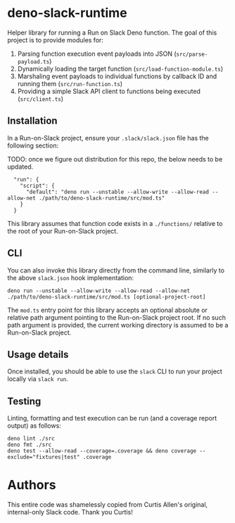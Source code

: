 # deno-slack-runtime

Helper library for running a Run on Slack Deno function. The goal of this project is to provide modules for:

1. Parsing function execution event payloads into JSON (`src/parse-payload.ts`)
2. Dynamically loading the target function (`src/load-function-module.ts`)
3. Marshaling event payloads to individual functions by callback ID and running them (`src/run-function.ts`)
4. Providing a simple Slack API client to functions being executed (`src/client.ts`)

## Installation

In a Run-on-Slack project, ensure your `.slack/slack.json` file has the following section:

TODO: once we figure out distribution for this repo, the below needs to be updated.

```
  "run": {
    "script": {
      "default": "deno run --unstable --allow-write --allow-read --allow-net ./path/to/deno-slack-runtime/src/mod.ts"
    }
  }
```

This library assumes that function code exists in a `./functions/` relative to the root of your Run-on-Slack project.

## CLI

You can also invoke this library directly from the command line, similarly to the above `slack.json` hook implementation:

    deno run --unstable --allow-write --allow-read --allow-net ./path/to/deno-slack-runtime/src/mod.ts [optional-project-root]

The `mod.ts` entry point for this library accepts an optional absolute or relative path argument pointing to the Run-on-Slack project root. If no such path argument is provided, the current working directory is assumed to be a Run-on-Slack project.

## Usage details

Once installed, you should be able to use the `slack` CLI to run your project locally via `slack run`.

## Testing

Linting, formatting and test execution can be run (and a coverage report output) as follows:

    deno lint ./src
    deno fmt ./src
    deno test --allow-read --coverage=.coverage && deno coverage --exclude="fixtures|test" .coverage

# Authors

This entire code was shamelessly copied from Curtis Allen's original, internal-only Slack code. Thank you Curtis!
